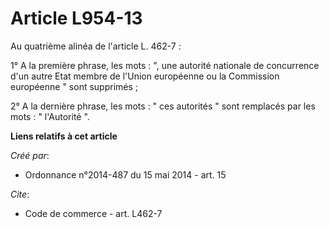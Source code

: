 # Article L954-13

Au quatrième alinéa de l'article L. 462-7 : 

1° A la première phrase, les mots : ", une autorité nationale de concurrence d'un autre Etat membre de l'Union européenne ou
la Commission européenne " sont supprimés ; 

2° A la dernière phrase, les mots : " ces autorités " sont remplacés par les mots : " l'Autorité ".

**Liens relatifs à cet article**

_Créé par_:

  - Ordonnance n°2014-487 du 15 mai 2014 - art. 15

_Cite_:

  - Code de commerce - art. L462-7

